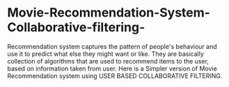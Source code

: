 # Movie-Recommendation-System-Collaborative-filtering-
Recommendation system captures the pattern of people's behaviour and use it to predict what else they might want or like. They are basically collection of algorithms that are used to recommend items to the user, based on information taken from user. Here is a Simpler version of Movie Recommendation system using USER BASED COLLABORATIVE FILTERING.
